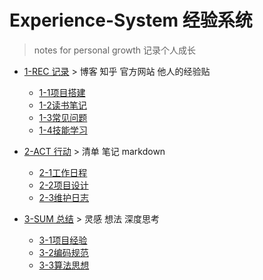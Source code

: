 # Experience-System 经验系统
> notes for personal growth 记录个人成长

- [1-REC 记录](REC)  > 博客 知乎 官方网站 他人的经验贴
  - [1-1项目搭建](REC/project)
  - [1-2读书笔记](REC/bookNote)
  - [1-3常见问题](REC/problem)
  - [1-4技能学习](REC/skill)
  
  
- [2-ACT 行动](ACT)  > 清单 笔记 markdown
  - [2-1工作日程](ACT/workPlan)
  - [2-2项目设计](ACT/prjDesign)
  - [2-3维护日志](ACT/prjLog)
  
  
- [3-SUM 总结](SUM)  > 灵感 想法 深度思考
  - [3-1项目经验](SUM/prjExp)
  - [3-2编码规范](SUM/codeRule)
  - [3-3算法思想](SUM/algoMind)
